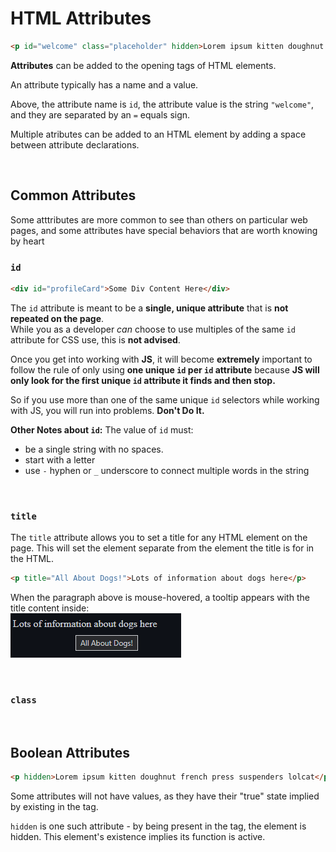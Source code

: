 

# HTML Attributes
 


```html
<p id="welcome" class="placeholder" hidden>Lorem ipsum kitten doughnut french press suspenders lolcat</p>
```

**Attributes** can be added to the opening tags of HTML elements. 

An attribute typically has a name and a value. 

Above, the attribute name is ```id```, the attribute value is the string ```"welcome"```, and they are separated by an ```=``` equals sign.

Multiple atributes can be added to an HTML element by adding a space between attribute declarations. 

<br>

## Common Attributes
Some atttributes are more common to see than others on particular web pages, and some attributes have special behaviors that are worth knowing by heart

### ```id```
```html
<div id="profileCard">Some Div Content Here</div>
```
The ```id``` attribute is meant to be a **single, unique attribute** that is **not repeated on the page**.  
While you as a developer *can* choose to use multiples of the same ```id``` attribute for CSS use, this is **not advised**. 

Once you get into working with **JS**, it will become **extremely** important to follow the rule of only using **one unique ```id``` per ```id``` attribute** because **JS will only look for the first unique ```id``` attribute it finds and then stop.**   

So if you use more than one of the same unique ```id``` selectors while working with JS, you will run into problems. **Don't Do It.**

**Other Notes about ```id```:**
The value of ```id``` must:
* be a single string with no spaces.
* start with a letter
* use ```-``` hyphen or ```_``` underscore to connect multiple words in the string

<br>

### ```title```
The ```title``` attribute allows you to set a title for any HTML element on the page. This will set the element separate from the element the title is for in the HTML. 
```html
<p title="All About Dogs!">Lots of information about dogs here</p>
```
When the paragraph above is mouse-hovered, a tooltip appears with the title content inside:
<br><img src="../images/tooltip.PNG"> 

<br>

### ```class```


<br>

## Boolean Attributes
```html
<p hidden>Lorem ipsum kitten doughnut french press suspenders lolcat</p>
```

Some attributes will not have values, as they have their "true" state implied by existing in the tag. 

```hidden``` is one such attribute - by being present in the tag, the element is hidden. This element's existence implies its function is active. 

<br>
